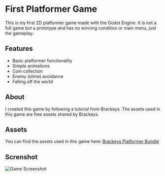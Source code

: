 # First Platformer Game

This is my first 2D platformer game made with the Godot Engine. It is not a full game but a prototype and has no winning condition or main menu, just the gameplay.

## Features
- Basic platformer functionality
- Simple animations
- Coin collection
- Enemy (slime) avoidance
- Falling off the world

## About
I created this game by following a tutorial from Brackeys. The assets used in this game are free assets shared by Brackeys.

## Assets
You can find the assets used in this game here: [Brackeys Platformer Bundle](https://brackeysgames.itch.io/brackeys-platformer-bundle)

## Screnshot
![Game Screenshot]([URL_OF_THE_IMAGE](https://github.com/MaulIshak/first-platformer-game/blob/main/screenshots/screenshot_1.png))
